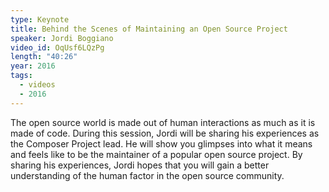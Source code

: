 ```yaml
---
type: Keynote
title: Behind the Scenes of Maintaining an Open Source Project
speaker: Jordi Boggiano
video_id: OqUsf6LQzPg
length: "40:26"
year: 2016
tags:
  - videos
  - 2016
---
```


The open source world is made out of human interactions as much as it is made of code. During this session, Jordi will be sharing his experiences as the Composer Project lead. He will show you glimpses into what it means and feels like to be the maintainer of a popular open source project. By sharing his experiences, Jordi hopes that you will gain a better understanding of the human factor in the open source community.
